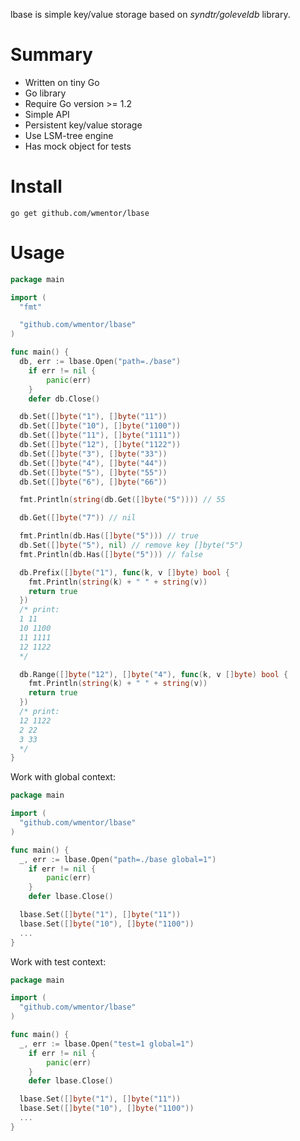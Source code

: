 lbase is simple key/value storage based on *syndtr/goleveldb* library.

# Summary

* Written on tiny Go
* Go library
* Require Go version >= 1.2
* Simple API
* Persistent key/value storage
* Use LSM-tree engine
* Has mock object for tests

# Install

```
go get github.com/wmentor/lbase
```

# Usage

```go
package main

import (
  "fmt"

  "github.com/wmentor/lbase"
)

func main() {
  db, err := lbase.Open("path=./base")
	if err != nil {
		panic(err)
	}
	defer db.Close()

  db.Set([]byte("1"), []byte("11"))
  db.Set([]byte("10"), []byte("1100"))
  db.Set([]byte("11"), []byte("1111"))
  db.Set([]byte("12"), []byte("1122"))
  db.Set([]byte("3"), []byte("33"))
  db.Set([]byte("4"), []byte("44"))
  db.Set([]byte("5"), []byte("55"))
  db.Set([]byte("6"), []byte("66"))

  fmt.Println(string(db.Get([]byte("5")))) // 55

  db.Get([]byte("7")) // nil

  fmt.Println(db.Has([]byte("5"))) // true
  db.Set([]byte("5"), nil) // remove key []byte("5")
  fmt.Println(db.Has([]byte("5"))) // false

  db.Prefix([]byte("1"), func(k, v []byte) bool {
    fmt.Println(string(k) + " " + string(v))
    return true
  })
  /* print:
  1 11
  10 1100
  11 1111
  12 1122
  */

  db.Range([]byte("12"), []byte("4"), func(k, v []byte) bool {
    fmt.Println(string(k) + " " + string(v))
    return true
  })
  /* print:
  12 1122
  2 22
  3 33
  */
}
```

Work with global context:

```go
package main

import (
  "github.com/wmentor/lbase"
)

func main() {
  _, err := lbase.Open("path=./base global=1")
	if err != nil {
		panic(err)
	}
	defer lbase.Close()

  lbase.Set([]byte("1"), []byte("11"))
  lbase.Set([]byte("10"), []byte("1100"))
  ...
}
```

Work with test context:

```go
package main

import (
  "github.com/wmentor/lbase"
)

func main() {
  _, err := lbase.Open("test=1 global=1")
	if err != nil {
		panic(err)
	}
	defer lbase.Close()

  lbase.Set([]byte("1"), []byte("11"))
  lbase.Set([]byte("10"), []byte("1100"))
  ...
}
```
